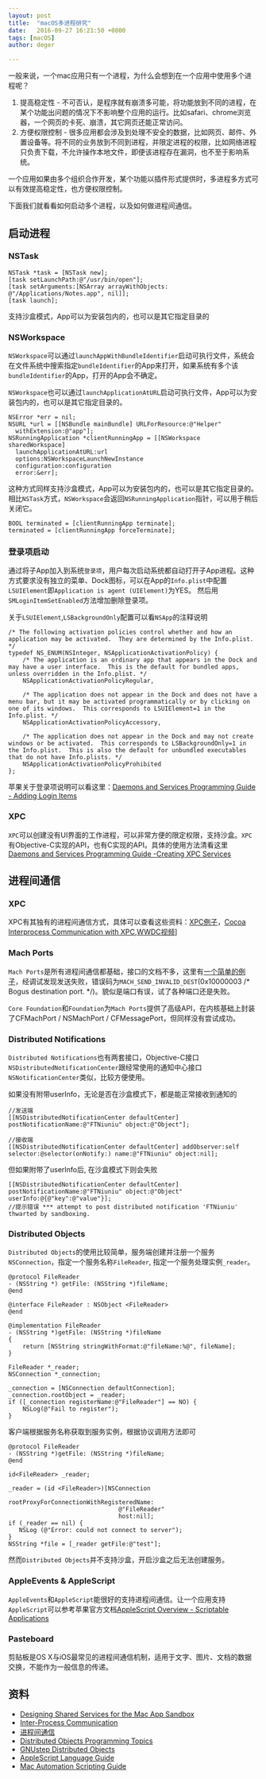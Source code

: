 ```yaml
---
layout: post
title:  "macOS多进程研究"
date:   2016-09-27 16:21:50 +0800
tags: [macOS]
author: deger

---
```




一般来说，一个mac应用只有一个进程，为什么会想到在一个应用中使用多个进程呢？

1. 提高稳定性 - 不可否认，是程序就有崩溃多可能，将功能放到不同的进程，在某个功能出问题的情况下不影响整个应用的运行。比如safari、chrome浏览器，一个网页的卡死、崩溃，其它网页还能正常访问。
2. 方便权限控制 - 很多应用都会涉及到处理不安全的数据，比如网页、邮件、外置设备等。将不同的业务放到不同到进程，并限定进程的权限，比如网络进程只负责下载，不允许操作本地文件，即便该进程存在漏洞，也不至于影响系统。

一个应用如果由多个组织合作开发，某个功能以插件形式提供时，多进程多方式可以有效提高稳定性，也方便权限控制。

下面我们就看看如何启动多个进程，以及如何做进程间通信。

## 启动进程

### NSTask

```
NSTask *task = [NSTask new];
[task setLaunchPath:@"/usr/bin/open"];
[task setArguments:[NSArray arrayWithObjects: @"/Applications/Notes.app", nil]];
[task launch];
```
支持沙盒模式，App可以为安装包内的，也可以是其它指定目录的

### NSWorkspace

`NSWorkspace`可以通过`launchAppWithBundleIdentifier`启动可执行文件，系统会在文件系统中搜索指定`bundleIdentifier`的App来打开，如果系统有多个该`bundleIdentifier`的App，打开的App会不确定。

`NSWorkspace`也可以通过`launchApplicationAtURL`启动可执行文件，App可以为安装包内的，也可以是其它指定目录的。

```
NSError *err = nil;
NSURL *url = [[NSBundle mainBundle] URLForResource:@"Helper"
  withExtension:@"app"];
NSRunningApplication *clientRunningApp = [[NSWorkspace sharedWorkspace]
  launchApplicationAtURL:url
  options:NSWorkspaceLaunchNewInstance
  configuration:configuration
  error:&err];
```

这种方式同样支持沙盒模式，App可以为安装包内的，也可以是其它指定目录的。相比`NSTask`方式，`NSWorkspace`会返回`NSRunningApplication`指针，可以用于稍后关闭它。

```
BOOL terminated = [clientRunningApp terminate];
terminated = [clientRunningApp forceTerminate];
```

### 登录项启动

通过将子App加入到系统`登录项`，用户每次启动系统都自动打开子App进程。这种方式要求没有独立的菜单、Dock图标，可以在App的`Info.plist`中配置`LSUIElement`即`Application is agent (UIElement)`为YES。
然后用`SMLoginItemSetEnabled`方法增加删除登录项。

关于`LSUIElement`,`LSBackgroundOnly`配置可以看`NSApp`的注释说明

```
/* The following activation policies control whether and how an application may be activated.  They are determined by the Info.plist. */
typedef NS_ENUM(NSInteger, NSApplicationActivationPolicy) {
    /* The application is an ordinary app that appears in the Dock and may have a user interface.  This is the default for bundled apps, unless overridden in the Info.plist. */
    NSApplicationActivationPolicyRegular,

    /* The application does not appear in the Dock and does not have a menu bar, but it may be activated programmatically or by clicking on one of its windows.  This corresponds to LSUIElement=1 in the Info.plist. */
    NSApplicationActivationPolicyAccessory,

    /* The application does not appear in the Dock and may not create windows or be activated.  This corresponds to LSBackgroundOnly=1 in the Info.plist.  This is also the default for unbundled executables that do not have Info.plists. */
    NSApplicationActivationPolicyProhibited
};
```

苹果关于登录项说明可以看这里：[Daemons and Services Programming Guide - Adding Login Items ](https://developer.apple.com/library/content/documentation/MacOSX/Conceptual/BPSystemStartup/Chapters/CreatingLoginItems.html#//apple_ref/doc/uid/10000172i-SW5-BAJJBJEG)

### XPC
`XPC`可以创建没有UI界面的工作进程，可以非常方便的限定权限，支持沙盒。`XPC`有Objective-C实现的API，也有C实现的API。具体的使用方法清看这里[Daemons and Services Programming Guide -Creating XPC Services](https://developer.apple.com/library/content/documentation/MacOSX/Conceptual/BPSystemStartup/Chapters/CreatingXPCServices.html)

## 进程间通信


### XPC
XPC有其独有的进程间通信方式，具体可以查看这些资料：[XPC例子](https://www.objc.io/issues/14-mac/xpc/)，[Cocoa Interprocess Communication with XPC](http://blog.yvs.eu.com/2013/07/cocoa-interprocess-communication-with-xpc/),[WWDC视频](https://developer.apple.com/videos/play/wwdc2012/241/)]

### Mach Ports

`Mach Ports`是所有进程间通信都基础，接口的文档不多，这里有[一个简单的例子](http://fdiv.net/2011/01/14/machportt-inter-process-communication)，经调试发现发送失败，错误码为`MACH_SEND_INVALID_DEST`(0x10000003 /* Bogus destination port. */)。貌似是端口有误，试了各种端口还是失败。

`Core Foundation`和`Foundation`为`Mach Ports`提供了高级API，在内核基础上封装了CFMachPort / NSMachPort / CFMessagePort，但同样没有尝试成功。
		
### Distributed Notifications

`Distributed Notifications`也有两套接口，Objective-C接口`NSDistributedNotificationCenter`跟经常使用的通知中心接口`NSNotificationCenter`类似，比较方便使用。

如果没有附带userInfo，无论是否在沙盒模式下，都是能正常接收到通知的

```
//发送端
[[NSDistributedNotificationCenter defaultCenter] postNotificationName:@"FTNiuniu" object:@"Object"];

//接收端
[[NSDistributedNotificationCenter defaultCenter] addObserver:self selector:@selector(onNotify:) name:@"FTNiuniu" object:nil];

```

但如果附带了userInfo后, 在沙盒模式下则会失败

```
[[NSDistributedNotificationCenter defaultCenter] postNotificationName:@"FTNiuniu" object:@"Object" userInfo:@{@"key":@"value"}];
//提示错误 *** attempt to post distributed notification 'FTNiuniu' thwarted by sandboxing.
```

### Distributed Objects
`Distributed Objects`的使用比较简单，服务端创建并注册一个服务`NSConnection`，指定一个服务名称`FileReader`, 指定一个服务处理实例`_reader`。

```
@protocol FileReader
- (NSString *) getFile: (NSString *)fileName;
@end

@interface FileReader : NSObject <FileReader>
@end

@implementation FileReader
- (NSString *)getFile: (NSString *)fileName
{
    return [NSString stringWithFormat:@"fileName:%@", fileName];
}

FileReader *_reader;
NSConnection *_connection;

_connection = [NSConnection defaultConnection];
_connection.rootObject = _reader;
if ([_connection registerName:@"FileReader"] == NO) {
    NSLog(@"Fail to register");
}
```

客户端根据服务名称获取到服务实例，根据协议调用方法即可

```
@protocol FileReader
- (NSString *)getFile: (NSString *)fileName;
@end

id<FileReader> _reader;
	
_reader = (id <FileReader>)[NSConnection
                               rootProxyForConnectionWithRegisteredName:
                               @"FileReader"
                               host:nil];
if (_reader == nil) {
   NSLog (@"Error: could not connect to server");
}
NSString *file = [_reader getFile:@"test"];
```

然而`Distributed Objects`并不支持沙盒，开启沙盒之后无法创建服务。

### AppleEvents & AppleScript
`AppleEvents`和`AppleScript`能很好的支持进程间通信。让一个应用支持`AppleScript`可以参考苹果官方文档[AppleScript Overview - Scriptable Applications](https://developer.apple.com/library/content/documentation/AppleScript/Conceptual/AppleScriptX/Concepts/scriptable_apps.html)

### Pasteboard
剪贴板是OS X与iOS最常见的进程间通信机制，适用于文字、图片、文档的数据交换，不能作为一般信息的传递。



## 资料

- [Designing Shared Services for the Mac App Sandbox](http://www.mattrajca.com/2016/09/12/designing-shared-services-for-the-mac-app-sandbox.html)
- [Inter-Process Communication](http://nshipster.com/inter-process-communication/)
- [进程间通信](http://lib.csdn.net/article/operatingsystem/23026)
- [Distributed Objects Programming Topics](https://developer.apple.com/library/content/documentation/Cocoa/Conceptual/DistrObjects/DistrObjects.html#//apple_ref/doc/uid/10000102-SW1)
- [GNUstep Distributed Objects](http://www.gnustep.it/nicola/Tutorials/DistributedObjects/DistributedObjects.html)
- [AppleScript Language Guide](https://developer.apple.com/library/content/documentation/AppleScript/Conceptual/AppleScriptLangGuide/conceptual/ASLR_fundamentals.html)
- [Mac Automation Scripting Guide](https://developer.apple.com/library/prerelease/content/documentation/LanguagesUtilities/Conceptual/MacAutomationScriptingGuide/index.html#//apple_ref/doc/uid/TP40016239-CH56-SW1)
